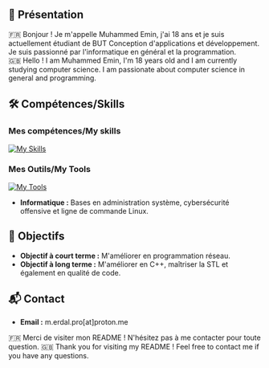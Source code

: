 ## 👋 Présentation
🇫🇷 Bonjour ! Je m'appelle Muhammed Emin, j'ai 18 ans et je suis actuellement étudiant de BUT Conception d'applications et développement. Je suis passionné par l'informatique en général et la programmation.
\
🇬🇧 Hello ! I am Muhammed Emin, I'm 18 years old and I am currently studying computer science. I am passionate about computer science in general and programming.

## 🛠 Compétences/Skills
### Mes compétences/My skills
[![My Skills](https://skillicons.dev/icons?i=html,js,css,c,cs,dotnet,java,cpp,php,bash,sqlite)](https://skillicons.dev)
### Mes Outils/My Tools
[![My Tools](https://skillicons.dev/icons?i=debian,cmake,git,idea,neovim,raspberrypi)](https://skillicons.dev)
- **Informatique :** Bases en administration système, cybersécurité offensive et ligne de commande Linux.
  
## 🎯 Objectifs
- **Objectif à court terme :** M'améliorer en programmation réseau.
- **Objectif à long terme :** M'améliorer en C++, maîtriser la STL et également en qualité de code.

## 📬 Contact

- **Email :** m.erdal.pro[at]proton.me

🇫🇷  Merci de visiter mon README ! N'hésitez pas à me contacter pour toute question.
🇬🇧  Thank you for visiting my README ! Feel free to contact me if you have any questions.
